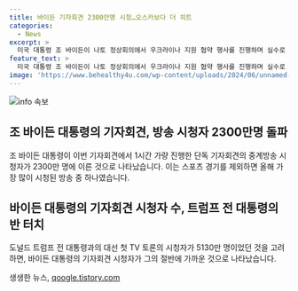 ```yaml
---
title: 바이든 기자회견 2300만명 시청…오스카보다 더 히트
categories:
  - News
excerpt: >
  미국 대통령 조 바이든이 나토 정상회의에서 우크라이나 지원 협약 행사를 진행하며 실수로 우크라이나 대통령을 푸틴이라고 잘못 부르는 해프닝을 일으켰다. 이에 대한 관심이 커지며, 바이든 대통령의 1시간가량에 걸친 기자회견이 2300만여명에 이르는 시청자들의 주목을 받았다. 전임 대통령과의 TV 토론의 절반에 해당하는 시청률을 기록하며, 스포츠 경기를 제외하면 올해 가장 많이 시청된 방송 중 하나였다는 뉴욕타임스 보도도 이슈가 되었다. 요즘 바이든 대통령의 건강과 인지력에 대한 관심이 높아진 가운데, 이번 기자회견은 그의 인지력 검증으로 주목받았다.
feature_text: >
  미국 대통령 조 바이든이 나토 정상회의에서 우크라이나 지원 협약 행사를 진행하며 실수로 우크라이나 대통령을 푸틴이라고 잘못 부르는 해프닝을 일으켰다. 이에 대한 관심이 커지며, 바이든 대통령의 1시간가량에 걸친 기자회견이 2300만여명에 이르는 시청자들의 주목을 받았다. 전임 대통령과의 TV 토론의 절반에 해당하는 시청률을 기록하며, 스포츠 경기를 제외하면 올해 가장 많이 시청된 방송 중 하나였다는 뉴욕타임스 보도도 이슈가 되었다. 요즘 바이든 대통령의 건강과 인지력에 대한 관심이 높아진 가운데, 이번 기자회견은 그의 인지력 검증으로 주목받았다.
image: 'https://www.behealthy4u.com/wp-content/uploads/2024/06/unnamed-file.png'
---
```


<p><img src="https://www.behealthy4u.com/wp-content/uploads/2024/06/unnamed-file.png" alt="info 속보" /></p>

<h2 data-ke-size="size26">조 바이든 대통령의 기자회견, 방송 시청자 2300만명 돌파</h2>

<p data-ke-size="size16">조 바이든 대통령이 이번 기자회견에서 1시간 가량 진행한 단독 기자회견의 중계방송 시청자가 2300만 명에 이른 것으로 나타났습니다. 이는 스포츠 경기를 제외하면 올해 가장 많이 시청된 방송 중 하나였습니다.</p>

<h2 data-ke-size="size26">바이든 대통령의 기자회견 시청자 수, 트럼프 전 대통령의 반 터치</h2>

<p data-ke-size="size16">도널드 트럼프 전 대통령과의 대선 첫 TV 토론의 시청자가 5130만 명이었던 것을 고려하면, 바이든 대통령의 기자회견 시청자가 그의 절반에 가까운 것으로 나타났습니다.</p>
생생한 뉴스, <a href="https://qoogle.tistory.com" rel="dofollow">qoogle.tistory.com</a>


